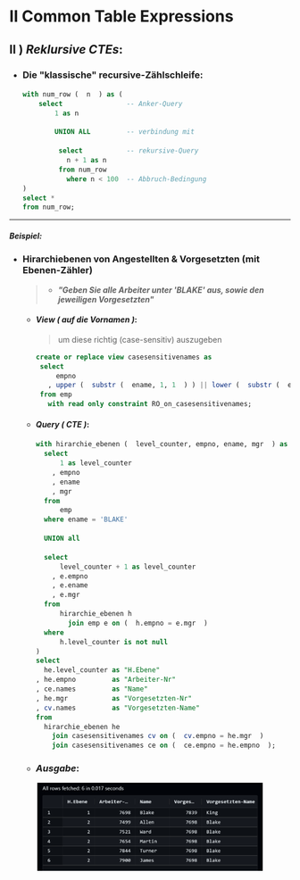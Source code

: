 <!--
# Ⅰ Views
-->

# Ⅱ Common Table Expressions

## Ⅱ ) ***Reklursive CTEs***:

- ### Die "klassische" recursive-Zählschleife:
  ```sql
  with num_row (  n  ) as (
      select                -- Anker-Query
          1 as n    

          UNION ALL         -- verbindung mit

           select           -- rekursive-Query
             n + 1 as n
           from num_row
             where n < 100  -- Abbruch-Bedingung
  )
  select *
  from num_row;
  ```

<!--
## - allgemein als `.json`:
  ```json
    "with_recursive": {
        "prefix": "*wr",
        "body": [
            "with ${1:cte_table_name} (  ${2:recutive_field}  ) as (",
            "   ",
            "  select                       -- Anchor-Query",
            "  ${2:recutive_field}          -- ",
            "  from ${4:table}              -- ",
            "    where ${5:start_condition} -- ",
            "   ",
            "   UNION ALL",
            "   ",
            "  select                       -- Recursive-Query",
            "  ${2:recutive_field}          -- ",
            "  from ${1:cte_table}          -- ",
            "    where ${6:end_condition}   -- ",
            "   ",
            ")",
            "select",
            "${7:output_field} as ${8:output_alias}",
            "from ${1:cte_table}"
        ],
        "description": "common-table-expression"
    }
  ```
-->

---
##### *Beispiel*: 
- ### Hirarchiebenen von Angestellten & Vorgesetzten (mit Ebenen-Zähler)
   > - ***"Geben Sie alle Arbeiter unter 'BLAKE' aus, sowie den jeweiligen Vorgesetzten"***

  - #### ***View ( auf die Vornamen )***:
      > um diese richtig (case-sensitiv) auszugeben 
    ```sql
    create or replace view casesensitivenames as
     select
         empno
       , upper (  substr (  ename, 1, 1  ) ) || lower (  substr (  ename, 2  ) ) as names
     from emp
       with read only constraint RO_on_casesensitivenames;
    ```

  - #### ***Query ( CTE )***:  
  
    ```sql
    with hirarchie_ebenen (  level_counter, empno, ename, mgr  ) as (
      select
          1 as level_counter
        , empno
        , ename
        , mgr
      from
          emp
      where ename = 'BLAKE'
   
      UNION all
   
      select
          level_counter + 1 as level_counter
        , e.empno
        , e.ename
        , e.mgr
      from
          hirarchie_ebenen h
            join emp e on (  h.empno = e.mgr  )
      where
          h.level_counter is not null
    )
    select
      he.level_counter as "H.Ebene"
    , he.empno         as "Arbeiter-Nr"
    , ce.names         as "Name"
    , he.mgr           as "Vorgesetzten-Nr"
    , cv.names         as "Vorgesetzten-Name" 
    from
      hirarchie_ebenen he
        join casesensitivenames cv on (  cv.empno = he.mgr  )
        join casesensitivenames ce on (  ce.empno = he.empno  );
    ```

  - ### *Ausgabe*:

<div  align="center"> 
  <img alt="outputImg" src="./img/output_BLAKE.png" width=80%>
</div>
